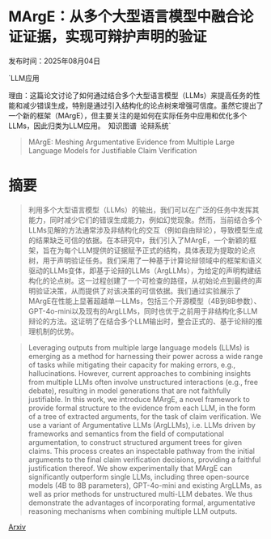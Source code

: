 # MArgE：从多个大型语言模型中融合论证证据，实现可辩护声明的验证

发布时间：2025年08月04日

`LLM应用

理由：这篇论文讨论了如何通过结合多个大型语言模型（LLMs）来提高任务的性能和减少错误生成，特别是通过引入结构化的论点树来增强可信度。虽然它提出了一个新的框架（MArgE），但主要关注的是如何在实际任务中应用和优化多个LLMs，因此归类为LLM应用。` `知识图谱` `论辩系统`

> MArgE: Meshing Argumentative Evidence from Multiple Large Language Models for Justifiable Claim Verification

# 摘要

> 利用多个大型语言模型（LLMs）的输出，我们可以在广泛的任务中发挥其能力，同时减少它们的错误生成能力，例如幻觉现象。然而，当前结合多个LLMs见解的方法通常涉及非结构化的交互（例如自由辩论），导致模型生成的结果缺乏可信的依据。在本研究中，我们引入了MArgE，一个新颖的框架，旨在为每个LLM提供的证据赋予正式的结构，具体表现为提取的论点树，用于声明验证任务。我们采用了一种基于计算论辩领域中的框架和语义驱动的LLMs变体，即基于论辩的LLMs（ArgLLMs），为给定的声明构建结构化的论点树。这一过程创建了一个可检查的路径，从初始论点到最终的声明验证决策，从而提供了对该决策的可信依据。我们通过实验展示了MArgE在性能上显著超越单一LLMs，包括三个开源模型（4B到8B参数）、GPT-4o-mini以及现有的ArgLLMs，同时也优于之前用于非结构化多LLM辩论的方法。这证明了在结合多个LLM输出时，整合正式的、基于论辩的推理机制的优势。

> Leveraging outputs from multiple large language models (LLMs) is emerging as a method for harnessing their power across a wide range of tasks while mitigating their capacity for making errors, e.g., hallucinations. However, current approaches to combining insights from multiple LLMs often involve unstructured interactions (e.g., free debate), resulting in model generations that are not faithfully justifiable. In this work, we introduce MArgE, a novel framework to provide formal structure to the evidence from each LLM, in the form of a tree of extracted arguments, for the task of claim verification. We use a variant of Argumentative LLMs (ArgLLMs), i.e. LLMs driven by frameworks and semantics from the field of computational argumentation, to construct structured argument trees for given claims. This process creates an inspectable pathway from the initial arguments to the final claim verification decisions, providing a faithful justification thereof. We show experimentally that MArgE can significantly outperform single LLMs, including three open-source models (4B to 8B parameters), GPT-4o-mini and existing ArgLLMs, as well as prior methods for unstructured multi-LLM debates. We thus demonstrate the advantages of incorporating formal, argumentative reasoning mechanisms when combining multiple LLM outputs.

[Arxiv](https://arxiv.org/abs/2508.02584)